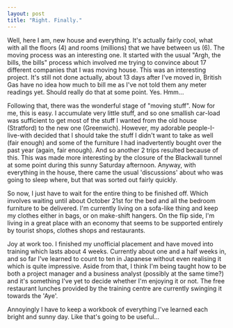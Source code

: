```yaml
---
layout: post
title: "Right. Finally."
---
```

Well, here I am, new house and everything. It's actually fairly cool, what
with all the floors (4) and rooms (millions) that we have between us (6). The
moving process was an interesting one. It started with the usual "Argh, the
bills, the bills" process which involved me trying to convince about 17
different companies that I was moving house. This was an interesting project.
It's still not done actually, about 13 days after I've moved in, British Gas
have no idea how much to bill me as I've not told them any meter readings yet.
Should really do that at some point. Yes. Hmm...

Following that, there was the wonderful stage of "moving stuff". Now for me,
this is easy. I accumulate very little stuff, and so one smallish car-load was
sufficient to get most of the stuff I wanted from the old house (Stratford) to
the new one (Greenwich). However, my adorable people-I-live-with decided that
I should take the stuff I didn't want to take as well (fair enough) and some
of the furniture I had inadvertently bought over the past year (again, fair
enough). And so another 2 trips resulted because of this. This was made more
interesting by the closure of the Blackwall tunnel at some point during this
sunny Saturday afternoon. Anyway, with everything in the house, there came the
usual 'discussions' about who was going to sleep where, but that was sorted
out fairly quickly.

So now, I just have to wait for the entire thing to be finished off. Which
involves waiting until about October 21st for the bed and all the bedroom
furniture to be delivered. I'm currently living on a sofa-like thing and keep
my clothes either in bags, or on make-shift hangers. On the flip side, I'm
living in a great place with an economy that seems to be supported entirely by
tourist shops, clothes shops and restaurants.

Joy at work too. I finished my unofficial placement and have moved into
training which lasts about 4 weeks. Currently about one and a half weeks in,
and so far I've learned to count to ten in Japanese without even realising it
which is quite impressive. Aside from that, I think I'm being taught how to be
both a project manager and a business analyst (possibly at the same time?) and
it's something I've yet to decide whether I'm enjoying it or not. The free
restaurant lunches provided by the training centre are currently swinging it
towards the 'Aye'.

Annoyingly I have to keep a workbook of everything I've learned each bright
and sunny day. Like that's going to be useful...
